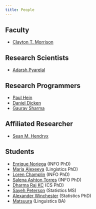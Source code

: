 ```yaml
---
title: People
---
```


## Faculty
- [Clayton T. Morrison](clayton)

## Research Scientists
- [Adarsh Pyarelal](http://adarsh.cc)

## Research Programmers
- [Paul Hein](https://github.com/pauldhein)
- [Daniel Dicken](https://github.com/dpdicken)
- [Gaurav Sharma](https://github.com/gauravsh0812)

## Affiliated Researcher
- [Sean M. Hendryx](https://smhendryx.github.io/)

## Students
- [Enrique Noriega](https://enoriega.info/about) (INFO PhD)
- [Maria Alexeeva](https://linguistics.arizona.edu/user/maria-alexeeva) (Lingistics PhD)
- [Loren Champlin](https://github.com/lchamp87x) (INFO PhD)
- [Salena Ashton Torres](https://github.com/SalenaAshton) (INFO PhD)
- [Dharma Raj KC](https://www.cs.arizona.edu/person/dharma-kc) (CS PhD)
- [Sayeh Peterson](https://www.math.arizona.edu/people/petersons) (Statistics MS)
- [Alexander Winchester](https://www.math.arizona.edu/people/winchester) (Statistics PhD)
- [Matsuura](https://lingprefix.info/) (Linguistics BA)

